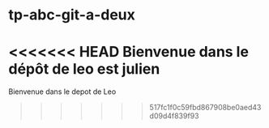 # tp-abc-git-a-deux

<<<<<<< HEAD
Bienvenue dans le dépôt de leo est julien
=======
Bienvenue dans le depot de Leo
>>>>>>> 517fc1f0c59fbd867908be0aed43d09d4f839f93
